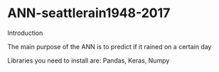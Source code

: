 # ANN-seattlerain1948-2017


Introduction

The main purpose of the ANN is to predict if it rained on a certain day 

Libraries you need to install are:
Pandas,
Keras,
Numpy
